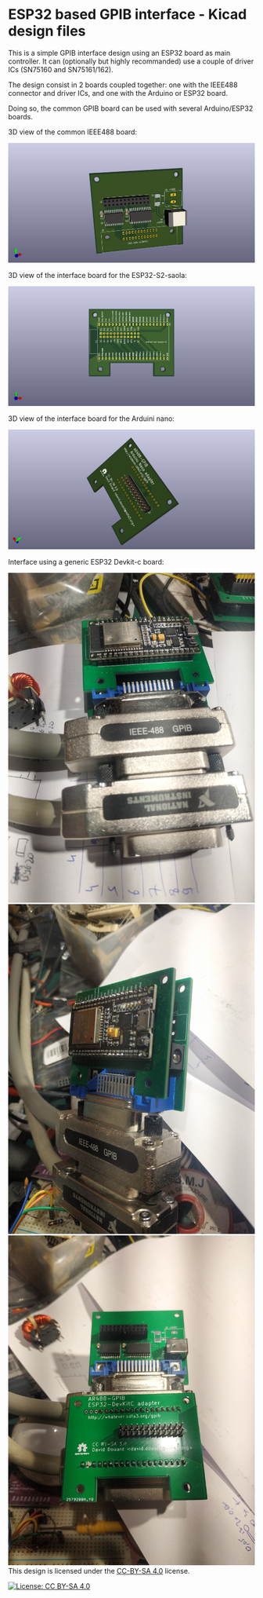 # ESP32 based GPIB interface - Kicad design files

This is a simple GPIB interface design using an ESP32 board as main controller. It can
(optionally but highly recommanded) use a couple of driver ICs (SN75160 and SN75161/162).

The design consist in 2 boards coupled together: one with the IEEE488 connector and
driver ICs, and one with the Arduino or ESP32 board.

Doing so, the common GPIB board can be used with several Arduino/ESP32 boards.

3D view of the common IEEE488 board:

![](/assets/AR488-common.png)

3D view of the interface board for the ESP32-S2-saola:

![](/assets/AR488-esp32-saola.png)

3D view of the interface board for the Arduini nano:

![](/assets/AR488-arduino-nano.png)

Interface using a generic ESP32 Devkit-c board:

![](/assets/IMG_20220312_161546.jpg)
![](/assets/IMG_20220312_161648.jpg)
![](/assets/IMG_20220312_161630.jpg)
This design is licensed under the 
[CC-BY-SA 4.0](https://creativecommons.org/licenses/by-sa/4.0/) license.

[![License: CC BY-SA 4.0](https://img.shields.io/badge/License-CC_BY--SA_4.0-lightgrey.svg)](https://creativecommons.org/licenses/by-sa/4.0/)

